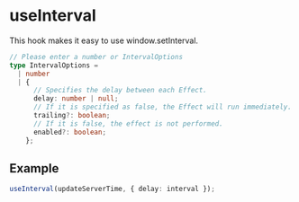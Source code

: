 # useInterval

This hook makes it easy to use window.setInterval.

```ts
// Please enter a number or IntervalOptions
type IntervalOptions =
  | number
  | {
      // Specifies the delay between each Effect.
      delay: number | null;
      // If it is specified as false, the Effect will run immediately.
      trailing?: boolean;
      // If it is false, the effect is not performed.
      enabled?: boolean;
    };
```

## Example

```ts
useInterval(updateServerTime, { delay: interval });
```
